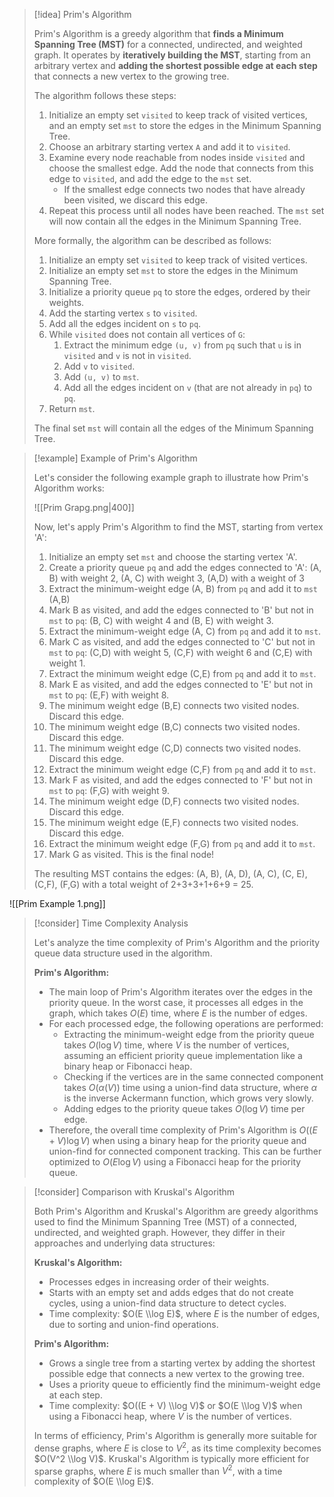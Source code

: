 

> [!idea] Prim's Algorithm
>
> Prim's Algorithm is a greedy algorithm that **finds a Minimum Spanning Tree (MST)** for a connected, undirected, and weighted graph. It operates by **iteratively building the MST**, starting from an arbitrary vertex and **adding the shortest possible edge at each step** that connects a new vertex to the growing tree.
>
> The algorithm follows these steps:
>
> 1. Initialize an empty set `visited` to keep track of visited vertices, and an empty set `mst` to store the edges in the Minimum Spanning Tree.
> 2. Choose an arbitrary starting vertex `A` and add it to `visited`.
> 3. Examine every node reachable from nodes inside `visited` and choose the smallest edge. Add the node that connects from this edge to `visited`, and add the edge to the `mst` set.
>    - If the smallest edge connects two nodes that have already been visited, we discard this edge.
> 4. Repeat this process until all nodes have been reached. The `mst` set will now contain all the edges in the Minimum Spanning Tree.
>
> More formally, the algorithm can be described as follows:
>
> 1. Initialize an empty set `visited` to keep track of visited vertices.
> 2. Initialize an empty set `mst` to store the edges in the Minimum Spanning Tree.
> 3. Initialize a priority queue `pq` to store the edges, ordered by their weights.
> 4. Add the starting vertex `s` to `visited`.
> 5. Add all the edges incident on `s` to `pq`.
> 6. While `visited` does not contain all vertices of `G`:
>     1. Extract the minimum edge `(u, v)` from `pq` such that `u` is in `visited` and `v` is not in `visited`.
>     2. Add `v` to `visited`.
>     3. Add `(u, v)` to `mst`.
>     4. Add all the edges incident on `v` (that are not already in `pq`) to `pq`.
> 7. Return `mst`.
>
> The final set `mst` will contain all the edges of the Minimum Spanning Tree.

> [!example] Example of Prim's Algorithm
>
> Let's consider the following example graph to illustrate how Prim's Algorithm works:
>
> ![[Prim Grapg.png|400]]
>
> Now, let's apply Prim's Algorithm to find the MST, starting from vertex 'A':
>
> 1. Initialize an empty set `mst` and choose the starting vertex 'A'.
> 2. Create a priority queue `pq` and add the edges connected to 'A': (A, B) with weight 2, (A, C) with weight 3, (A,D) with a weight of 3
> 3. Extract the minimum-weight edge (A, B) from `pq` and add it to `mst` (A,B)
> 4. Mark B as visited, and add the edges connected to 'B' but not in `mst` to `pq`: (B, C) with weight 4 and (B, E) with weight 3.
> 5. Extract the minimum-weight edge (A, C) from `pq` and add it to `mst`.
> 6. Mark C as visited, and add the edges connected to 'C' but not in `mst` to `pq`: (C,D) with weight 5, (C,F) with weight 6 and (C,E) with weight 1.
> 7. Extract the minimum weight edge (C,E) from `pq` and add it to `mst`.
> 8. Mark E as visited, and add the edges connected to 'E' but not in `mst` to `pq`: (E,F) with weight 8.
> 9. The minimum weight edge (B,E) connects two visited nodes. Discard this edge.
> 10. The minimum weight edge (B,C) connects two visited nodes. Discard this edge.
> 11. The minimum weight edge (C,D) connects two visited nodes. Discard this edge.
> 12. Extract the minimum weight edge (C,F) from `pq` and add it to `mst`.
> 13. Mark F as visited, and add the edges connected to 'F' but not in `mst` to `pq`: (F,G) with weight 9.
> 14. The minimum weight edge (D,F) connects two visited nodes. Discard this edge.
> 15. The minimum weight edge (E,F) connects two visited nodes. Discard this edge.
> 16. Extract the minimum weight edge (F,G) from `pq` and add it to `mst`.
> 17. Mark G as visited. This is the final node!
> 
> The resulting MST contains the edges: (A, B), (A, D), (A, C), (C, E), (C,F), (F,G) with a total weight of 2+3+3+1+6+9 = 25.
>
![[Prim Example 1.png]]

> [!consider] Time Complexity Analysis
>
> Let's analyze the time complexity of Prim's Algorithm and the priority queue data structure used in the algorithm.
>
> **Prim's Algorithm:**
> - The main loop of Prim's Algorithm iterates over the edges in the priority queue. In the worst case, it processes all edges in the graph, which takes $O(E)$ time, where $E$ is the number of edges.
> - For each processed edge, the following operations are performed:
>   - Extracting the minimum-weight edge from the priority queue takes $O(\log V)$ time, where $V$ is the number of vertices, assuming an efficient priority queue implementation like a binary heap or Fibonacci heap.
>   - Checking if the vertices are in the same connected component takes $O(\alpha(V))$ time using a union-find data structure, where $\alpha$ is the inverse Ackermann function, which grows very slowly.
>   - Adding edges to the priority queue takes $O(\log V)$ time per edge.
> - Therefore, the overall time complexity of Prim's Algorithm is $O((E + V) \log V)$ when using a binary heap for the priority queue and union-find for connected component tracking. This can be further optimized to $O(E \log V)$ using a Fibonacci heap for the priority queue.


> [!consider] Comparison with Kruskal's Algorithm
>
> Both Prim's Algorithm and Kruskal's Algorithm are greedy algorithms used to find the Minimum Spanning Tree (MST) of a connected, undirected, and weighted graph. However, they differ in their approaches and underlying data structures:
>
> **Kruskal's Algorithm:**
>
> - Processes edges in increasing order of their weights.
> - Starts with an empty set and adds edges that do not create cycles, using a union-find data structure to detect cycles.
> - Time complexity: $O(E \\log E)$, where $E$ is the number of edges, due to sorting and union-find operations.
>
> **Prim's Algorithm:**
>
> - Grows a single tree from a starting vertex by adding the shortest possible edge that connects a new vertex to the growing tree.
> - Uses a priority queue to efficiently find the minimum-weight edge at each step.
> - Time complexity: $O((E + V) \\log V)$ or $O(E \\log V)$ when using a Fibonacci heap, where $V$ is the number of vertices.
>
> In terms of efficiency, Prim's Algorithm is generally more suitable for dense graphs, where $E$ is close to $V^2$, as its time complexity becomes $O(V^2 \\log V)$. Kruskal's Algorithm is typically more efficient for sparse graphs, where $E$ is much smaller than $V^2$, with a time complexity of $O(E \\log E)$.

